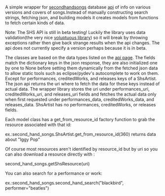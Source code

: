 A simple wrapper for [secondhandsongs](http://www.secondhandsongs.com/) database [api](http://www.secondhandsongs.com/wiki/API/Main) of info on various versions and covers of songs.Instead of manually constructing search strings, fetching json, and building models it creates models from functions to fetch certain kinds of data.

Note: The SHS API is still in beta testing! Luckily the library uses data validation(the very nice [voluptuous library](http://pypi.python.org/pypi/voluptuous/)) so it will break by throwing exceptions rather then give back strange results when the api changes. The api does not currently specify a version perhaps because it is in beta.

The classes are based on the data types listed on the [api page](http://www.secondhandsongs.com/wiki/API/Main). The fields match the dictionary keys in the json response, they are also initialized one by one to None before setting them dynamically from the fetched json data to allow static tools such as eclipse/pydev's autocomplete to work on them.
Except for performances, creditedWorks, and releases keys of a ShsArtist. The json api returns the uri where to fetch the data for these keys instead of actual data. The wrapper library stores the uri under performances_uri, creditedWorks_uri, and releases_uri fields and fetches the actual data only when first requested under performances_data, creditedWorks_data, and releases_data. ShsArtist has no performances, creditedWorks, or releases fields.


Each model class has a get_from_resource_id factory function to grab the resource associated with that id:

ex.:second_hand_songs.ShsArtist.get_from_resource_id(360) returns data about "Iggy Pop"

Of course most resources aren't identified by resource_id but by uri so you can also download a resource directly with :

second_hand_songs.getShsResource(uri)

You can also search for a performance or work:

ex.:second_hand_songs.second_hand_search("blackbird", performer="beatles")


